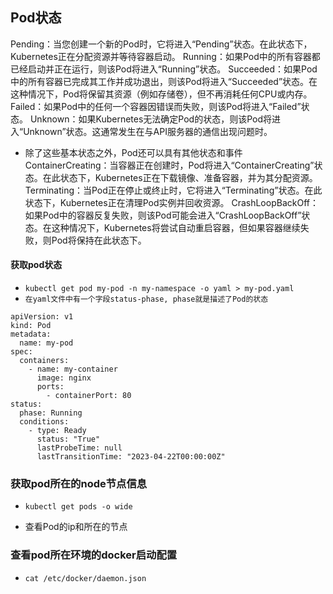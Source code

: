 ## Pod状态
Pending：当您创建一个新的Pod时，它将进入“Pending”状态。在此状态下，Kubernetes正在分配资源并等待容器启动。
Running：如果Pod中的所有容器都已经启动并正在运行，则该Pod将进入“Running”状态。
Succeeded：如果Pod中的所有容器已完成其工作并成功退出，则该Pod将进入“Succeeded”状态。在这种情况下，Pod将保留其资源（例如存储卷），但不再消耗任何CPU或内存。
Failed：如果Pod中的任何一个容器因错误而失败，则该Pod将进入“Failed”状态。
Unknown：如果Kubernetes无法确定Pod的状态，则该Pod将进入“Unknown”状态。这通常发生在与API服务器的通信出现问题时。

* 除了这些基本状态之外，Pod还可以具有其他状态和事件
ContainerCreating：当容器正在创建时，Pod将进入“ContainerCreating”状态。在此状态下，Kubernetes正在下载镜像、准备容器，并为其分配资源。
Terminating：当Pod正在停止或终止时，它将进入“Terminating”状态。在此状态下，Kubernetes正在清理Pod实例并回收资源。
CrashLoopBackOff：如果Pod中的容器反复失败，则该Pod可能会进入“CrashLoopBackOff”状态。在这种情况下，Kubernetes将尝试自动重启容器，但如果容器继续失败，则Pod将保持在此状态下。

#### 获取pod状态
* `kubectl get pod my-pod -n my-namespace -o yaml > my-pod.yaml`
* `在yaml文件中有一个字段status-phase, phase就是描述了Pod的状态`
```text
apiVersion: v1
kind: Pod
metadata:
  name: my-pod
spec:
  containers:
    - name: my-container
      image: nginx
      ports:
        - containerPort: 80
status:
  phase: Running
  conditions:
    - type: Ready
      status: "True"
      lastProbeTime: null
      lastTransitionTime: "2023-04-22T00:00:00Z"
```

### 获取pod所在的node节点信息
* `kubectl get pods -o wide`

* 查看Pod的ip和所在的节点

### 查看pod所在环境的docker启动配置
* `cat /etc/docker/daemon.json`

